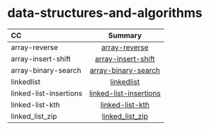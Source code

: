 # data-structures-and-algorithms


| CC                        | Summary 
| :---                      |   :----:   
|array-reverse              | [array-reverse](./array-reverse/array-reverse.md)
|array-insert-shift     | [array-insert-shift](./array-insert-shift/array-insert-shift.md)
|array-binary-search    | [array-binary-search](./array-binary-search/array-binary-search.md)
|linkedlist   | [linkedlist](./linked-list/README.md)
|linked-list-insertions   | [linked-list-insertions](./linked-list-insertions/Whiteboard.md)
|linked-list-kth  | [linked-list-kth](./linked-list-kth/Whiteboard.md)
|linked_list_zip  | [linked_list_zip](./linked_list_zip/Readme.md)

